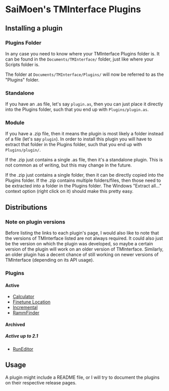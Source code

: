 # SaiMoen's TMInterface Plugins

## Installing a plugin

### Plugins Folder

In any case you need to know where your TMInterface Plugins folder is.
It can be found in the `Documents/TMInterface/` folder, just like where your Scripts folder is.

The folder at `Documents/TMInterface/Plugins/` will now be referred to as the "Plugins" folder.

### Standalone

If you have an .as file, let's say `plugin.as`,
then you can just place it directly into the Plugins folder,
such that you end up with `Plugins/plugin.as`.

### Module

If you have a .zip file, then it means the plugin is most likely a folder instead of a file (let's say `plugin`).
In order to install this plugin you will have to extract that folder in the Plugins folder,
such that you end up with `Plugins/plugin/`.

If the .zip just contains a single .as file, then it's a standalone plugin.
This is not common as of writing, but this may change in the future.

If the .zip just contains a single folder, then it can be directly copied into the Plugins folder.
If the .zip contains multiple folders/files, then those need to be extracted into a folder in the Plugins folder.
The Windows "Extract all..." context option (right click on it) should make this pretty easy.

## Distributions

### Note on plugin versions

Before listing the links to each plugin's page,
I would also like to note that the versions of TMInterface listed are not always required.
It could also just be the version on which the plugin was developed,
so maybe a certain version of the plugin will work on an older version of TMInterface.
Similarly, an older plugin has a decent chance of still working on newer versions of TMInterface (depending on its API usage).

### Plugins

#### Active

- [Calculator](releases/calculator.md)
- [Finetune Location](releases/finetune_location.md)
- [Incremental](releases/incremental.md)
- [RammFinder](releases/rammfinder.md)

#### Archived

##### Active up to 2.1

- [RunEditor](releases/run_editor.md)

## Usage

A plugin might include a README file, or I will try to document the plugins on their respective release pages.
